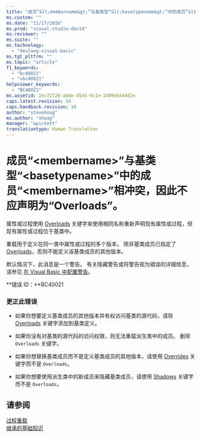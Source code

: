 ```yaml
---
title: "成员“&lt;membername&gt;”与基类型“&lt;basetypename&gt;”中的成员“&lt;membername&gt;”相冲突，因此不应声明为“Overloads”。 | Microsoft Docs"
ms.custom: ""
ms.date: "11/17/2016"
ms.prod: "visual-studio-dev14"
ms.reviewer: ""
ms.suite: ""
ms.technology: 
  - "devlang-visual-basic"
ms.tgt_pltfrm: ""
ms.topic: "article"
f1_keywords: 
  - "bc40021"
  - "vbc40021"
helpviewer_keywords: 
  - "BC40021"
ms.assetid: 2ec72726-ab0e-4545-9c1e-2409eb54482e
caps.latest.revision: 10
caps.handback.revision: 10
author: "stevehoag"
ms.author: "shoag"
manager: "wpickett"
translationtype: Human Translation
---
```

# 成员“&lt;membername&gt;”与基类型“&lt;basetypename&gt;”中的成员“&lt;membername&gt;”相冲突，因此不应声明为“Overloads”。
属性或过程使用 [Overloads](../../visual-basic/language-reference/modifiers/overloads.md) 关键字来使用相同名称重新声明现有属性或过程，但现有属性或过程位于基类中。  
  
 重载用于定义在同一类中属性或过程的多个版本。 除非基类成员已指定了 [Overloads](../../visual-basic/language-reference/modifiers/overloads.md)，否则不能定义该基类成员的其他版本。  
  
 默认情况下，此消息是一个警告。 有关隐藏警告或将警告视为错误的详细信息，请参见 [在 Visual Basic 中配置警告](/visual-studio/ide/configuring-warnings-in-visual-basic)。  
  
 **错误 ID：**BC40021  
  
### 更正此错误  
  
-   如果你想要定义基类成员的其他版本并有权访问基类的源代码，请将 [Overloads](../../visual-basic/language-reference/modifiers/overloads.md) 关键字添加到基类定义。  
  
-   如果你没有对基类的源代码的访问权限，则无法重载派生类中的成员。 删除 `Overloads` 关键字。  
  
-   如果你想替换基类成员而不是定义基类成员的其他版本，请使用 [Overrides](../../visual-basic/language-reference/modifiers/overrides.md) 关键字而不是 `Overloads`。  
  
-   如果你想要使用派生类中的新成员来隐藏基类成员，请使用 [Shadows](../../visual-basic/language-reference/modifiers/shadows.md) 关键字而不是 `Overloads`。  
  
## 请参阅  
 [过程重载](../../visual-basic/programming-guide/language-features/procedures/procedure-overloading.md)   
 [继承的基础知识](../../visual-basic/programming-guide/language-features/objects-and-classes/inheritance-basics.md)